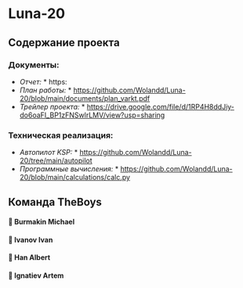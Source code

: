 # Luna-20
## Содержание проекта
### Документы:
* *Отчет:* * https:
* *План работы:* * https://github.com/Wolandd/Luna-20/blob/main/documents/plan_varkt.pdf
* *Трейлер проекта:* * https://drive.google.com/file/d/1RP4H8ddJiy-do6oaFI_BP1zFNSwlrLMV/view?usp=sharing

### Техническая реализация:
* *Автопилот KSP:* * https://github.com/Wolandd/Luna-20/tree/main/autopilot
* *Программные вычисления:* * https://github.com/Wolandd/Luna-20/blob/main/calculations/calc.py

## Команда TheBoys
#### :money_mouth_face: Burmakin Michael
#### :money_mouth_face: Ivanov Ivan
#### :money_mouth_face: Han Albert
#### :money_mouth_face: Ignatiev Artem
